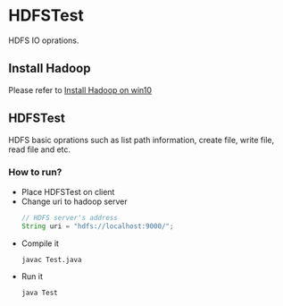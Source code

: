 # HDFSTest
HDFS IO oprations.

## Install Hadoop
Please refer to [Install Hadoop on win10][1]

## HDFSTest
HDFS basic oprations such as list path information, create file, write file, read file and etc.

### How to run?
- Place HDFSTest on client
- Change uri to hadoop server
  ``` java
  // HDFS server's address
  String uri = "hdfs://localhost:9000/";
  ```
- Compile it
  ``` shell
  javac Test.java
  ```
- Run it
  ``` shell
  java Test
  ```

[1]: Install_hadoop_on_win10.md